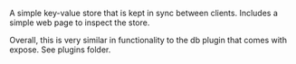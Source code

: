 A simple key-value store that is kept in sync between clients. Includes a simple web page to inspect the store.

Overall, this is very similar in functionality to the db plugin that comes with expose. See plugins folder.